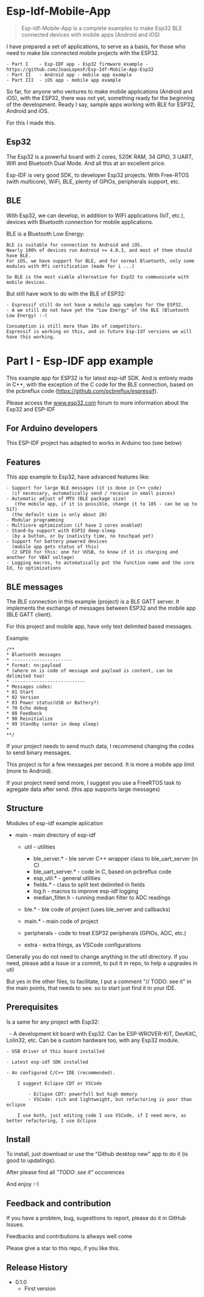 # Esp-Idf-Mobile-App
>Esp-Idf-Mobile-App is a complete examples to make Esp32 BLE connected devices with mobile apps (Android and iOS)

I have prepared a set of applications, to serve as a basis,
for those who need to make ble connected mobile projects with the ESP32.

    - Part I    - Esp-IDF app - Esp32 firmware example - https://github.com/JoaoLopesF/Esp-Idf-Mobile-App-Esp32
    - Part II   - Android app - mobile app example
    - Part III  - iOS app - mobile app example

So far, for anyone who ventures to make mobile applications (Android and iOS),
with the ESP32, there was not yet, something ready for the beginning of the development.
Ready I say, sample apps working with BLE for ESP32, Android and iOS.

For this I made this.

## Esp32

The Esp32 is a powerful board with 2 cores, 520K RAM, 34 GPIO, 3 UART,
Wifi and Bluetooth Dual Mode. And all this at an excellent price.

Esp-IDF is very good SDK, to developer Esp32 projects.
With Free-RTOS (with multicore), WiFi, BLE, plenty of GPIOs, peripherals support, etc.

## BLE

With Esp32, we can develop, in addition to WIFI applications (IoT, etc.),
devices with Bluetooth connection for mobile applications.

BLE is a Bluetooth Low Energy:

    BLE is suitable for connection to Android and iOS.
    Nearly 100% of devices run Android >= 4.0.3, and most of them should have BLE.
    For iOS, we have support for BLE, and for normal Bluetooth, only some modules with Mfi certification (made for i ...)

    So BLE is the most viable alternative for Esp32 to communicate with mobile devices.

But still have work to do with the BLE of ESP32:

    - Espressif still do not have a mobile app samples for the ESP32.
    - A we still do not have yet the "Low Energy" of the BLE (Bluetooth Low Energy) :-(
    
    Consumption is still more than 10x of competitors.
    Espressif is working on this, and in future Esp-Idf versions we will have this working.

# Part I - Esp-IDF app example

This example app for ESP32 is for latest esp-idf SDK. 
And is entirely made in C++,
with the exception of the C code for the BLE connection, based on the pcbreflux code (https://github.com/pcbreflux/espressif).

Please access the www.esp32.com forum to more information about the Esp32 and ESP-IDF

## For Arduino developers

This ESP-IDF project has adapted to works in Arduino too (see below)

## Features

This app example to Esp32, have advanced features like:

    - Support for large BLE messages (it is done in C++ code)
      (if necessary, automatically send / receive in small pieces)
    - Automatic adjust of MTU (BLE package size)
       (the mobile app, if it is possible, change it to 185 - can be up to 517)
      (the default size is only about 20)
    - Modular programming
    - Multicore optimization (if have 2 cores enabled)
    - Stand-by support with ESP32 deep-sleep
      (by a button, or by inativity time, no touchpad yet)
    - Support for battery powered devices
      (mobile app gets status of this)
      (2 GPIO for this: one for VUSB, to know if it is charging and another for VBAT voltage)
    - Logging macros, to automatically put the function name and the core Id, to optimizations

## BLE messages

The BLE connection in this example (project) is a BLE GATT server.
It implements the exchange of messages between ESP32 and the mobile app (BLE GATT client). 

For this project and mobile app, have only text delimited based messages.

Example:

    /** 
    * Bluetooth messages 
    * ----------------------
    * Format: nn:payload 
    * (where nn is code of message and payload is content, can be delimited too) 
    * --------------------------- 
    * Messages codes:
    * 01 Start 
    * 02 Version 
    * 03 Power status(USB or Battery?) 
    * 70 Echo debug
    * 80 Feedback 
    * 98 Reinitialize
    * 99 Standby (enter in deep sleep)
    *
    **/

If your project needs to send much data,
I recommend changing the codes to send binary messages.

This project is for a few messages per second.
It is more a mobile app limit (more to Android).

If your project need send more, 
I suggest you use a FreeRTOS task to agregate data after send.
(this app supports large messages)

## Structure

Modules of esp-idf example aplication

 -  main                    - main directory of esp-idf
    
    - util                  - utilities 
        - ble_server.*      - ble server C++ wrapper class to ble_uart_server (in C)
        - ble_uart_server.* - code in C, based on pcbreflux code
        - esp_util.*        - general utilities
        - fields.*          - class to split text delimited in fields
        - log.h             - macros to improve esp-idf logging
        - median_filter.h   - running median filter to ADC readings
    
    - ble.*                 - ble code of project (uses ble_server and callbacks)

    - main.*                - main code of project

    - peripherals           - code to treat ESP32 peripherals (GPIOs, ADC, etc.)

    - extra                 - extra things, as VSCode configurations

Generally you do not need to change anything in the util directory. 
If you need, please add a Issue or a commit, to put it in repo, to help a upgrades in util

But yes in the other files, to facilitate, I put a comment "// TODO: see it" in the main points, that needs to see. so to start just find it in your IDE.

## Prerequisites 

Is a same for any project with Esp32:

    - A development kit board with Esp32. 
        Can be ESP-WROVER-KIT, DevKitC, Lolin32, etc.
        Can be a custom hardware too, with any Esp32 module.

    - USB driver of this board installed
    
    - Latest esp-idf SDK installed 
    
    - An configured C/C++ IDE (recommended). 
        
        I suggest Eclipse CDT or VSCode

            - Eclipse CDT: powerfull but high memory
            - VSCode: rich and lightweight, but refactoring is poor than eclipse

        I use both, just editing code I use VSCode, if I need more, as better refactoring, I use Eclipse


## Install

To install, just download or use the "Github desktop new" app to do it (is good to updatings).

After please find all _"TODO: see it"_ occorences

And enjoy :-)

## Feedback and contribution

If you have a problem, bug, sugesttions to report,
 please do it in GitHub Issues.

Feedbacks and contributions is allways well come

Please give a star to this repo, if you like this.

## Release History

* 0.1.0
    * First version
